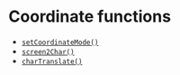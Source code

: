 # Coordinate functions

- [`setCoordinateMode()`](functions/setCoordinateMode)
- [`screen2Char()`](functions/screen2Char)
- [`charTranslate()`](functions/charTranslate)